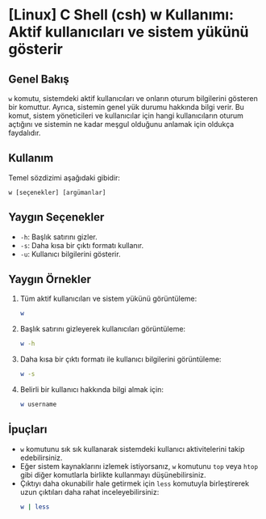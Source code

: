 # [Linux] C Shell (csh) w Kullanımı: Aktif kullanıcıları ve sistem yükünü gösterir

## Genel Bakış
`w` komutu, sistemdeki aktif kullanıcıları ve onların oturum bilgilerini gösteren bir komuttur. Ayrıca, sistemin genel yük durumu hakkında bilgi verir. Bu komut, sistem yöneticileri ve kullanıcılar için hangi kullanıcıların oturum açtığını ve sistemin ne kadar meşgul olduğunu anlamak için oldukça faydalıdır.

## Kullanım
Temel sözdizimi aşağıdaki gibidir:

```
w [seçenekler] [argümanlar]
```

## Yaygın Seçenekler
- `-h`: Başlık satırını gizler.
- `-s`: Daha kısa bir çıktı formatı kullanır.
- `-u`: Kullanıcı bilgilerini gösterir.

## Yaygın Örnekler
1. Tüm aktif kullanıcıları ve sistem yükünü görüntüleme:
   ```bash
   w
   ```

2. Başlık satırını gizleyerek kullanıcıları görüntüleme:
   ```bash
   w -h
   ```

3. Daha kısa bir çıktı formatı ile kullanıcı bilgilerini görüntüleme:
   ```bash
   w -s
   ```

4. Belirli bir kullanıcı hakkında bilgi almak için:
   ```bash
   w username
   ```

## İpuçları
- `w` komutunu sık sık kullanarak sistemdeki kullanıcı aktivitelerini takip edebilirsiniz.
- Eğer sistem kaynaklarını izlemek istiyorsanız, `w` komutunu `top` veya `htop` gibi diğer komutlarla birlikte kullanmayı düşünebilirsiniz.
- Çıktıyı daha okunabilir hale getirmek için `less` komutuyla birleştirerek uzun çıktıları daha rahat inceleyebilirsiniz:
  ```bash
  w | less
  ```